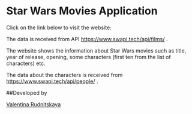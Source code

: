 # Star Wars Movies Application

Click on the link below to visit the website:

The data is received from API https://www.swapi.tech/api/films/ .

The website shows the information about Star Wars movies such as title, year of release, opening, some characters (first ten from the list of characters) etc.

The data about the characters is received from https://www.swapi.tech/api/people/ .

##Developed by

[Valentina Rudnitskaya](https://valentina-rudnitskaya.glitch.me/)
